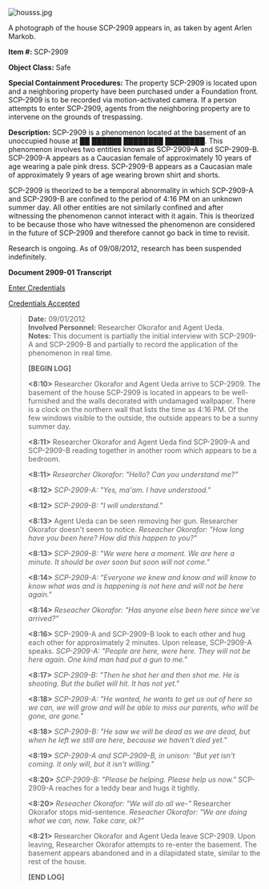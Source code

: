 ![housss.jpg](http://scp-wiki.wdfiles.com/local--files/scp-2909/housss.jpg)

A photograph of the house SCP-2909 appears in, as taken by agent Arlen Markob.

**Item #:** SCP-2909

**Object Class:** Safe

**Special Containment Procedures:** The property SCP-2909 is located upon and a neighboring property have been purchased under a Foundation front. SCP-2909 is to be recorded via motion-activated camera. If a person attempts to enter SCP-2909, agents from the neighboring property are to intervene on the grounds of trespassing.

**Description:** SCP-2909 is a phenomenon located at the basement of an unoccupied house at ██ ██████ ████████ ████████. This phenomenon involves two entities known as SCP-2909-A and SCP-2909-B. SCP-2909-A appears as a Caucasian female of approximately 10 years of age wearing a pale pink dress. SCP-2909-B appears as a Caucasian male of approximately 9 years of age wearing brown shirt and shorts.

SCP-2909 is theorized to be a temporal abnormality in which SCP-2909-A and SCP-2909-B are confined to the period of 4:16 PM on an unknown summer day. All other entities are not similarly confined and after witnessing the phenomenon cannot interact with it again. This is theorized to be because those who have witnessed the phenomenon are considered in the future of SCP-2909 and therefore cannot go back in time to revisit.

Research is ongoing. As of 09/08/2012, research has been suspended indefinitely.

**Document 2909-01 Transcript**

[Enter Credentials](javascript:;)

[Credentials Accepted](javascript:;)

> **Date:** 09/01/2012  
> **Involved Personnel:** Researcher Okorafor and Agent Ueda.  
> **Notes:** This document is partially the initial interview with SCP-2909-A and SCP-2909-B and partially to record the application of the phenomenon in real time.
> 
> **\[BEGIN LOG\]**
> 
> **<8:10>** Researcher Okorafor and Agent Ueda arrive to SCP-2909. The basement of the house SCP-2909 is located in appears to be well-furnished and the walls decorated with undamaged wallpaper. There is a clock on the northern wall that lists the time as 4:16 PM. Of the few windows visible to the outside, the outside appears to be a sunny summer day.
> 
> **<8:11>** Researcher Okorafor and Agent Ueda find SCP-2909-A and SCP-2909-B reading together in another room which appears to be a bedroom.
> 
> **<8:11>** _Researcher Okorafor: "Hello? Can you understand me?"_
> 
> **<8:12>** _SCP-2909-A: "Yes, ma'am. I have understood."_
> 
> **<8:12>** _SCP-2909-B: "I will understand."_
> 
> **<8:13>** Agent Ueda can be seen removing her gun. Researcher Okorafor doesn't seem to notice. _Reseacher Okorafor: "How long have you been here? How did this happen to you?"_
> 
> **<8:13>** _SCP-2909-B: "We were here a moment. We are here a minute. It should be over soon but soon will not come."_
> 
> **<8:14>** _SCP-2909-A: "Everyone we knew and know and will know to know what was and is happening is not here and will not be here again."_
> 
> **<8:14>** _Reseacher Okorafor: "Has anyone else been here since we've arrived?"_
> 
> **<8:16>** SCP-2909-A and SCP-2909-B look to each other and hug each other for approximately 2 minutes. Upon release, SCP-2909-A speaks. _SCP-2909-A: "People are here, were here. They will not be here again. One kind man had put a gun to me."_
> 
> **<8:17>** _SCP-2909-B: "Then he shot her and then shot me. He is shooting. But the bullet will hit. It has not yet."_
> 
> **<8:18>** _SCP-2909-A: "He wanted, he wants to get us out of here so we can, we will grow and will be able to miss our parents, who will be gone, are gone."_
> 
> **<8:18>** _SCP-2909-B: "He saw we will be dead as we are dead, but when he left we still are here, because we haven't died yet."_
> 
> **<8:19>** _SCP-2909-A and SCP-2909-B, in unison: "But yet isn't coming. It only will, but it isn't willing."_
> 
> **<8:20>** _SCP-2909-B: "Please be helping. Please help us now."_ SCP-2909-A reaches for a teddy bear and hugs it tightly.
> 
> **<8:20>** _Reseacher Okorafor: "We will do all we-"_ Researcher Okorafor stops mid-sentence. _Reseacher Okorafor: "We are doing what we can, now. Take care, ok?"_
> 
> **<8:21>** Researcher Okorafor and Agent Ueda leave SCP-2909. Upon leaving, Researcher Okorafor attempts to re-enter the basement. The basement appears abandoned and in a dilapidated state, similar to the rest of the house.
> 
> **\[END LOG\]**